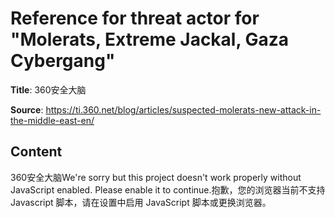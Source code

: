 # Reference for threat actor for "Molerats, Extreme Jackal, Gaza Cybergang"

**Title**: 360安全大脑

**Source**: https://ti.360.net/blog/articles/suspected-molerats-new-attack-in-the-middle-east-en/

## Content
360安全大脑We're sorry but this project doesn't work properly without JavaScript enabled. Please enable it to continue.抱歉，您的浏览器当前不支持 Javascript 脚本，请在设置中启用 JavaScript 脚本或更换浏览器。